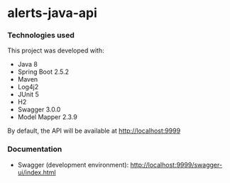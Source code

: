 # alerts-java-api

### Technologies used

This project was developed with:

* Java 8
* Spring Boot 2.5.2
* Maven
* Log4j2
* JUnit 5
* H2
* Swagger 3.0.0
* Model Mapper 2.3.9

By default, the API will be available at [http://localhost:9999](http://localhost:9999)

### Documentation

* Swagger (development environment): [http://localhost:9999/swagger-ui/index.html](http://localhost:9999/swagger-ui/index.html)